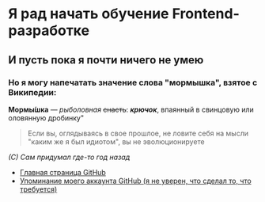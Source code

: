 # Я рад начать обучение Frontend-разработке #
## И пусть пока я почти ничего не умею ##
### Но я могу напечатать значение слова "мормышка", взятое с Википедии: ###

**Мормы́шка** — *рыболовная* ~~снасть~~: ***крючок***, впаянный в свинцовую или оловянную дробинку"

>Если вы, оглядываясь в свое прошлое, не ловите себя на мысли "каким же я был идиотом", вы не эволюционируете
>
*(С) Сам придумал где-то год назад*

  * [Главная страница GitHub](https://github.com/)<br>
  * [Упоминание моего аккаунта GitHub (я не уверен, что сделал то, что требуется)](https://github.com/xL1mb0)
